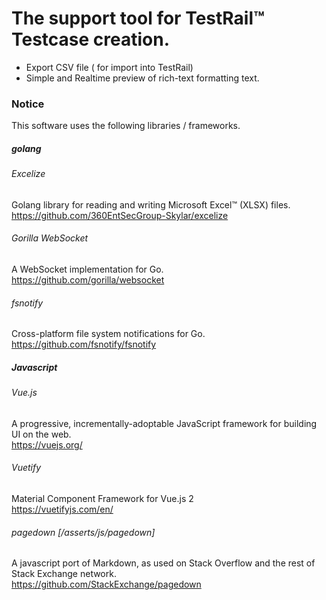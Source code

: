 # The support tool for TestRail&trade; Testcase creation.

* Export CSV file ( for import into TestRail)
* Simple and Realtime preview of rich-text formatting text.


### Notice
This software uses the following libraries / frameworks.

##### golang
###### Excelize
Golang library for reading and writing Microsoft Excel&trade; (XLSX) files.  
https://github.com/360EntSecGroup-Skylar/excelize

###### Gorilla WebSocket
A WebSocket implementation for Go.  
https://github.com/gorilla/websocket

###### fsnotify
Cross-platform file system notifications for Go.  
https://github.com/fsnotify/fsnotify

##### Javascript
###### Vue.js
A progressive, incrementally-adoptable JavaScript framework for building UI on the web.  
https://vuejs.org/

###### Vuetify
Material Component Framework for Vue.js 2  
https://vuetifyjs.com/en/

###### pagedown  [/asserts/js/pagedown]
A javascript port of Markdown, as used on Stack Overflow and the rest of Stack Exchange network.  
https://github.com/StackExchange/pagedown

